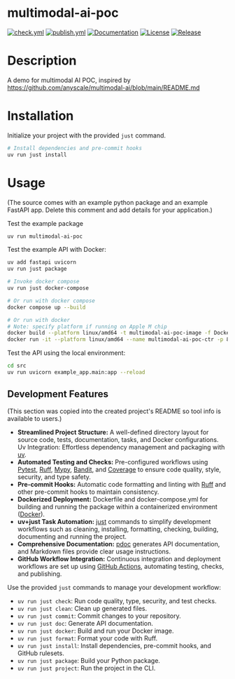 # multimodal-ai-poc

[![check.yml](https://github.com/yihan-zhou/multimodal-ai-poc/actions/workflows/check.yml/badge.svg)](https://github.com/yihan-zhou/multimodal-ai-poc/actions/workflows/check.yml)
[![publish.yml](https://github.com/yihan-zhou/multimodal-ai-poc/actions/workflows/publish.yml/badge.svg)](https://github.com/yihan-zhou/multimodal-ai-poc/actions/workflows/publish.yml)
[![Documentation](https://img.shields.io/badge/documentation-available-brightgreen.svg)](https://yihan-zhou.github.io/multimodal-ai-poc/)
[![License](https://img.shields.io/github/license/yihan-zhou/multimodal-ai-poc)](https://github.com/yihan-zhou/multimodal-ai-poc/blob/main/LICENCE.txt)
[![Release](https://img.shields.io/github/v/release/yihan-zhou/multimodal-ai-poc)](https://github.com/yihan-zhou/multimodal-ai-poc/releases)

# Description	

A demo for multimodal AI POC, inspired by https://github.com/anyscale/multimodal-ai/blob/main/README.md

# Installation

Initialize your project with the provided `just` command.
```bash	
# Install dependencies and pre-commit hooks	
uv run just install	
```
# Usage

(The source comes with an example python package and an example FastAPI app. Delete this comment and add details for your application.)

Test the example package
```bash
uv run multimodal-ai-poc
```

Test the example API with Docker:
```bash	
uv add fastapi uvicorn	
uv run just package	

# Invoke docker compose	
uv run just docker-compose

# Or run with docker compose	
docker compose up --build	

# Or run with docker	
# Note: specify platform if running on Apple M chip 	
docker build --platform linux/amd64 -t multimodal-ai-poc-image -f Dockerfile .	
docker run -it --platform linux/amd64 --name multimodal-ai-poc-ctr -p 8000:8000 multimodal-ai-poc-image	
```

Test the API using the local environment:
```bash
cd src	
uv run uvicorn example_app.main:app --reload
```

## Development Features

(This section was copied into the created project's README so tool info is available to users.)

* **Streamlined Project Structure:** A well-defined directory layout for source code, tests, documentation, tasks, and Docker configurations.
Uv Integration: Effortless dependency management and packaging with [uv](https://docs.astral.sh/uv/).
* **Automated Testing and Checks:** Pre-configured workflows using [Pytest](https://docs.pytest.org/), [Ruff](https://docs.astral.sh/ruff/), [Mypy](https://mypy.readthedocs.io/), [Bandit](https://bandit.readthedocs.io/), and [Coverage](https://coverage.readthedocs.io/) to ensure code quality, style, security, and type safety.
* **Pre-commit Hooks:** Automatic code formatting and linting with [Ruff](https://docs.astral.sh/ruff/) and other pre-commit hooks to maintain consistency.
* **Dockerized Deployment:** Dockerfile and docker-compose.yml for building and running the package within a containerized environment ([Docker](https://www.docker.com/)).
* **uv+just Task Automation:** [just](https://github.com/casey/just) commands to simplify development workflows such as cleaning, installing, formatting, checking, building, documenting and running the project.
* **Comprehensive Documentation:** [pdoc](https://pdoc.dev/) generates API documentation, and Markdown files provide clear usage instructions.
* **GitHub Workflow Integration:** Continuous integration and deployment workflows are set up using [GitHub Actions](https://github.com/features/actions), automating testing, checks, and publishing.

Use the provided `just` commands to manage your development workflow:

- `uv run just check`: Run code quality, type, security, and test checks.
- `uv run just clean`: Clean up generated files.
- `uv run just commit`: Commit changes to your repository.
- `uv run just doc`: Generate API documentation.
- `uv run just docker`: Build and run your Docker image.
- `uv run just format`: Format your code with Ruff.
- `uv run just install`: Install dependencies, pre-commit hooks, and GitHub rulesets.
- `uv run just package`: Build your Python package.
- `uv run just project`: Run the project in the CLI.
